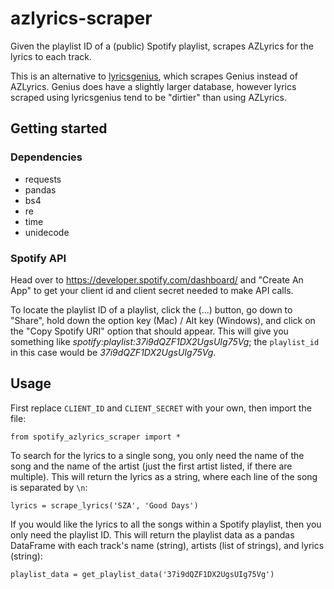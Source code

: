 # azlyrics-scraper
Given the playlist ID of a (public) Spotify playlist, scrapes AZLyrics for the lyrics to each track.

This is an alternative to [lyricsgenius](https://github.com/johnwmillr/LyricsGenius), which scrapes Genius instead of AZLyrics. Genius does have a slightly larger database, however lyrics scraped using lyricsgenius tend to be "dirtier" than using AZLyrics.

## Getting started
### Dependencies
- requests
- pandas
- bs4
- re
- time
- unidecode
### Spotify API
Head over to https://developer.spotify.com/dashboard/ and "Create An App" to get your client id and client secret needed to make API calls.

To locate the playlist ID of a playlist, click the (...) button, go down to "Share", hold down the option key (Mac) / Alt key (Windows), and click on the "Copy Spotify URI" option that should appear. This will give you something like _spotify:playlist:37i9dQZF1DX2UgsUIg75Vg_; the `playlist_id` in this case would be _37i9dQZF1DX2UgsUIg75Vg_.

## Usage
First replace `CLIENT_ID` and `CLIENT_SECRET` with your own, then import the file:
```
from spotify_azlyrics_scraper import *
```
To search for the lyrics to a single song, you only need the name of the song and the name of the artist (just the first artist listed, if there are multiple). This will return the lyrics as a string, where each line of the song is separated by `\n`:
```
lyrics = scrape_lyrics('SZA', 'Good Days')
```
If you would like the lyrics to all the songs within a Spotify playlist, then you only need the playlist ID. This will return the playlist data as a pandas DataFrame with each track's name (string), artists (list of strings), and lyrics (string):
```
playlist_data = get_playlist_data('37i9dQZF1DX2UgsUIg75Vg')
```
